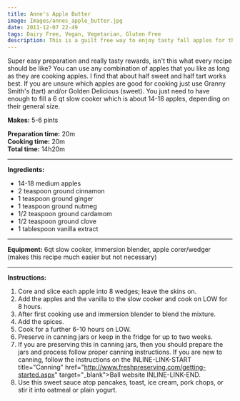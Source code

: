 ```yaml
---
title: Anne's Apple Butter
image: Images/annes_apple_butter.jpg
date: 2011-12-07 22-49
tags: Dairy Free, Vegan, Vegetarian, Gluten Free
description: This is a guilt free way to enjoy tasty fall apples for the rest of the year. There's no added sugar, just a few spices and a lot of apples. The only special equipment you'll need is a slow cooker and a blender.
---
```

Super easy preparation and really tasty rewards, isn't this what every recipe should be like? You can use any combination of apples that you like as long as they are cooking apples. I find that about half sweet and half tart works best. If you are unsure which apples are good for cooking just use Granny Smith's (tart) and/or Golden Delicious (sweet). You just need to have enough to fill a 6 qt slow cooker which is about 14-18 apples, depending on their general size.

**Makes:** 5-6 pints

**Preparation time:** 20m  
**Cooking time:** 20m  
**Total time:** 14h20m

---

**Ingredients:**

- 14-18 medium apples
- 2 teaspoon ground cinnamon
- 1 teaspoon ground ginger
- 1 teaspoon ground nutmeg
- 1/2 teaspoon ground cardamom
- 1/2 teaspoon ground clove
- 1 tablespoon vanilla extract


---

**Equipment:** 6qt slow cooker, immersion blender, apple corer/wedger (makes this recipe much easier but not necessary)

---

**Instructions:**

1. Core and slice each apple into 8 wedges; leave the skins on. 
1. Add the apples and the vanilla to the slow cooker and cook on LOW for 8 hours.
1. After first cooking use and immersion blender to blend the mixture. 
1. Add the spices.
1. Cook for a further 6-10 hours on LOW.
1. Preserve in canning jars or keep in the fridge for up to two weeks. 
1. If you are preserving this in canning jars, then you should prepare the jars and process follow proper canning instructions. If you are new to canning, follow the instructions on the INLINE-LINK-START title="Canning" href="http://www.freshpreserving.com/getting-started.aspx" target="_blank">Ball website INLINE-LINK-END.
1. Use this sweet sauce atop pancakes, toast, ice cream, pork chops, or stir it into oatmeal or plain yogurt. 

